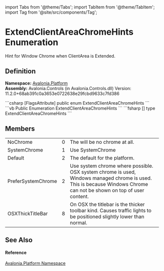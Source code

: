 import Tabs from '@theme/Tabs'; 
import TabItem from '@theme/TabItem'; 
import Tag from '@site/src/components/Tag'; 

# ExtendClientAreaChromeHints Enumeration


Hint for Window Chrome when ClientArea is Extended.



## Definition
**Namespace:** <a href="N_Avalonia_Platform">Avalonia.Platform</a>  
**Assembly:** Avalonia.Controls (in Avalonia.Controls.dll) Version: 11.2.0+68ab391c0a3653e0722638e29fcbd9633c7fd386

<Tabs groupId="api-code-preview">
<TabItem value="csharp" label="C#">
```csharp
[FlagsAttribute]
public enum ExtendClientAreaChromeHints
```
</TabItem>
<TabItem value="vb" label="VB">
```vb
<FlagsAttribute>
Public Enumeration ExtendClientAreaChromeHints
```
</TabItem>
<TabItem value="fsharp" label="F#">
```fsharp
[<FlagsAttribute>]
type ExtendClientAreaChromeHints
```
</TabItem>
</Tabs>



## Members
<table>
<tr>
<td>NoChrome</td>
<td>0</td>
<td>The will be no chrome at all.</td>
</tr>
<tr>
<td>SystemChrome</td>
<td>1</td>
<td>Use SystemChrome</td>
</tr>
<tr>
<td>Default</td>
<td>2</td>
<td>The default for the platform.</td>
</tr>
<tr>
<td>PreferSystemChrome</td>
<td>2</td>
<td>Use system chrome where possible. OSX system chrome is used, Windows managed chrome is used. This is because Windows Chrome can not be shown on top of user content.</td>
</tr>
<tr>
<td>OSXThickTitleBar</td>
<td>8</td>
<td>On OSX the titlebar is the thicker toolbar kind. Causes traffic lights to be positioned slightly lower than normal.</td>
</tr>
</table>

## See Also


#### Reference
<a href="N_Avalonia_Platform">Avalonia.Platform Namespace</a>  
